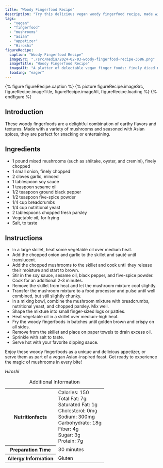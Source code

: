 ```yaml
---
title: "Woody Fingerfood Recipe"
description: "Try this delicious vegan woody fingerfood recipe, made with mixed mushrooms and Asian spices. Perfect for snacking or entertaining, these earthy appetizers are sure to impress!"
tags:
  - "vegan"
  - "fingerfood"
  - "mushrooms"
  - "asian"
  - "appetizer"
  - "Hiroshi"
figureRecipe: 
  caption: "Woody Fingerfood Recipe"
  imageSrc: "./src/media/2024-02-03-woody-fingerfood-recipe-3686.png"
  imageTitle: "Woody Fingerfood Recipe"
  imageAlt: "A platter of delectable vegan finger foods: finely diced mushrooms seasoned with Asian spices, formed into golden brown sticks or patties, arranged on a sleek table with soft natural lighting."
  loading: "eager"
---
```


{% figure figureRecipe.caption %}
{% picture figureRecipe.imageSrc, figureRecipe.imageTitle, figureRecipe.imageAlt, figureRecipe.loading %}
{% endfigure %}

## Introduction

These woody fingerfoods are a delightful combination of earthy flavors and textures. Made with a variety of mushrooms and seasoned with Asian spices, they are perfect for snacking or entertaining.

## Ingredients

- 1 pound mixed mushrooms (such as shiitake, oyster, and cremini), finely chopped
- 1 small onion, finely chopped
- 2 cloves garlic, minced
- 1 tablespoon soy sauce
- 1 teaspoon sesame oil
- 1/2 teaspoon ground black pepper
- 1/2 teaspoon five-spice powder
- 1/4 cup breadcrumbs
- 1/4 cup nutritional yeast
- 2 tablespoons chopped fresh parsley
- Vegetable oil, for frying
- Salt, to taste

## Instructions

- In a large skillet, heat some vegetable oil over medium heat.
- Add the chopped onion and garlic to the skillet and sauté until translucent.
- Add the chopped mushrooms to the skillet and cook until they release their moisture and start to brown.
- Stir in the soy sauce, sesame oil, black pepper, and five-spice powder. Cook for an additional 2-3 minutes.
- Remove the skillet from heat and let the mushroom mixture cool slightly.
- Transfer the mushroom mixture to a food processor and pulse until well combined, but still slightly chunky.
- In a mixing bowl, combine the mushroom mixture with breadcrumbs, nutritional yeast, and chopped parsley. Mix well.
- Shape the mixture into small finger-sized logs or patties.
- Heat vegetable oil in a skillet over medium-high heat.
- Fry the woody fingerfoods in batches until golden brown and crispy on all sides.
- Remove from the skillet and place on paper towels to drain excess oil.
- Sprinkle with salt to taste.
- Serve hot with your favorite dipping sauce.

Enjoy these woody fingerfoods as a unique and delicious appetizer, or serve them as part of a vegan Asian-inspired feast. Get ready to experience the magic of mushrooms in every bite!

*Hiroshi*

<table><caption class='sr-only'>Additional Information</caption><tr><th>Nutritionfacts</th><td>Calories: 150<br />
Total Fat: 7g<br />
Saturated Fat: 1g<br />
Cholesterol: 0mg<br />
Sodium: 300mg<br />
Carbohydrate: 18g<br />
Fiber: 4g<br />
Sugar: 3g<br />
Protein: 7g&nbsp;</td></tr><tr><th>Preparation Time</th><td>30 minutes&nbsp;</td></tr><tr><th>Allergy Information</th><td>Gluten&nbsp;</td></tr></table>

